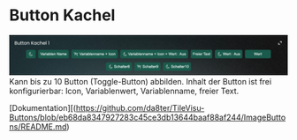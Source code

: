 # Button Kachel

![Button Kachel](https://github.com/da8ter/images/blob/main/button%20kachel.jpg)
Kann bis zu 10 Button (Toggle-Button) abbilden. Inhalt der Button ist frei konfigurierbar: Icon, Variablenwert, Variablenname, freier Text. 

[Dokumentation][(https://github.com/da8ter/TileVisu-Buttons/blob/eb68da8347927283c45ce3db13644baaf88af244/ImageButtons/README.md)
